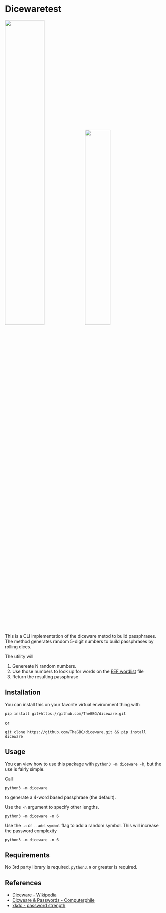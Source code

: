 # Dicewaretest

<p float="left">
    <img src="img/password_strength.png" width="50%">
    <img src="img/dices.png" width="40%">
</p>

This is a CLI implementation of the diceware metod to build passphrases.
The method generates random 5-digit numbers to build passphrases by rolling dices.

The utility will

1. Genereate N random numbers.
2. Use those numbers to look up for words on the [EEF wordlist](https://www.eff.org/files/2016/07/18/eff_large_wordlist.txt) file
3. Return the resulting passphrase


## Installation

You can install this on your favorite virtual environment thing with

```
pip install git+https://github.com/TheGBG/diceware.git
```

or

```
git clone https://github.com/TheGBG/diceware.git && pip install diceware
```

## Usage

You can view how to use this package with `python3 -m diceware -h`, but the use
is fairly simple.

Call

```
python3 -m diceware
```

to generate a 4-word based passphrase (the default).

Use the `-n` argument to specify other lengths.

```
python3 -m diceware -n 6
```

Use the `-a` or `--add-symbol` flag to add a random symbol. This will increase
the password complexity

```
python3 -m diceware -n 6
```

## Requirements

No 3rd party library is required. `python3.9` or greater is required.

## References

- [Diceware - Wikipedia](https://en.wikipedia.org/wiki/Diceware)
- [Dicweare & Passwords - Computerphile](https://www.youtube.com/watch?v=Pe_3cFuSw1E&ab_channel=Computerphile)
- [xkdc - password strength](https://xkcd.com/936/)